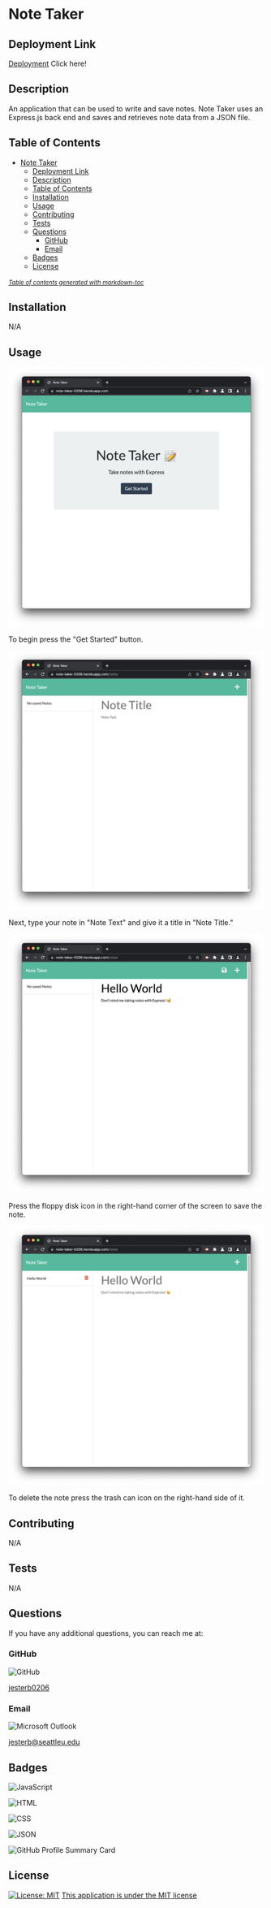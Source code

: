 # Note Taker

## Deployment Link

[Deployment](https://note-taker-0206.herokuapp.com/) Click here!

## Description

An application that can be used to write and save notes. Note Taker uses an Express.js back end and saves and retrieves note data from a JSON file.

## Table of Contents

- [Note Taker](#note-taker)
  - [Deployment Link](#deployment-link)
  - [Description](#description)
  - [Table of Contents](#table-of-contents)
  - [Installation](#installation)
  - [Usage](#usage)
  - [Contributing](#contributing)
  - [Tests](#tests)
  - [Questions](#questions)
    - [GitHub](#github)
    - [Email](#email)
  - [Badges](#badges)
  - [License](#license)

<small><i><a href='http://ecotrust-canada.github.io/markdown-toc/'>Table of contents generated with markdown-toc</a></i></small>

## Installation

N/A

## Usage

![Screenshot 1](public/images/screen-shot-1.png)

To begin press the "Get Started" button.

![Screenshot 2](public/images/screen-shot-2.png)

Next, type your note in "Note Text" and give it a title in "Note Title."

![Screenshot 3](public/images/screen-shot-3.png)

Press the floppy disk icon in the right-hand corner of the screen to save the note.

![Screenshot 4](public/images/screen-shot-4.png)

To delete the note press the trash can icon on the right-hand side of it.

## Contributing

N/A

## Tests

N/A

## Questions

If you have any additional questions, you can reach me at:

### GitHub

![GitHub](https://img.shields.io/badge/GitHub-100000?style=for-the-badge&logo=github&logoColor=white)

[jesterb0206](https://www.github.com/jesterb0206)

### Email

![Microsoft Outlook](https://img.shields.io/badge/Microsoft_Outlook-0078D4?style=for-the-badge&logo=microsoft-outlook&logoColor=white)

jesterb@seattleu.edu

## Badges

![JavaScript](https://img.shields.io/badge/JavaScript-323330?style=for-the-badge&logo=javascript&logoColor=F7DF1E)

![HTML](https://img.shields.io/badge/HTML5-E34F26?style=for-the-badge&logo=html5&logoColor=white)

![CSS](https://img.shields.io/badge/CSS3-1572B6?style=for-the-badge&logo=css3&logoColor=white)

![JSON](https://img.shields.io/badge/json-5E5C5C?style=for-the-badge&logo=json&logoColor=white)

![GitHub Profile Summary Card](https://github-profile-summary-cards.vercel.app/api/cards/profile-details?username=jesterb0206&theme=gruvbox)

## License

[![License: MIT](https://img.shields.io/badge/License-MIT-yellow.svg)](https://opensource.org/licenses/MIT)
[This application is under the MIT license](https://opensource.org/licenses/MIT)
